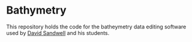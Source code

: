 # Bathymetry

This repository holds the code for the batheymetry data editing software used by [David Sandwell](http://topex.ucsd.edu/sandwell/)
and his students.
